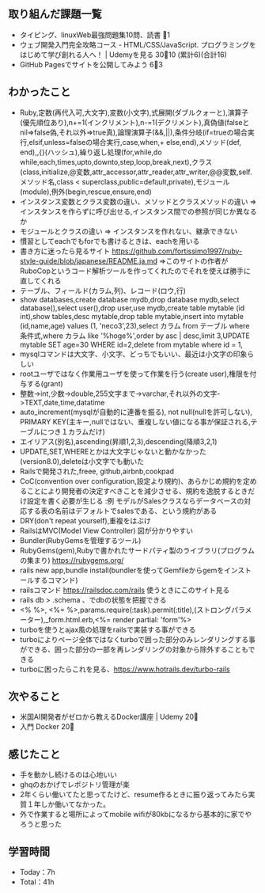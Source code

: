 ## 取り組んだ課題一覧

- タイピング、linuxWeb最強問題集10問、読書 :tomato:1
- ウェブ開発入門完全攻略コース - HTML/CSS/JavaScript. プログラミングをはじめて学び創れる人へ！ | Udemyを見る 30:tomato:10 (累計6)(合計16)
- GitHub Pagesでサイトを公開してみよう 6:tomato:3

## わかったこと

- Ruby,定数(再代入可,大文字),変数(小文字),式展開(ダブルクォーと),演算子(優先順位あり),n+=1(インクリメント),n-=1(デクリメント),真偽値(falseとnil=>false偽,それ以外=>true真),論理演算子(&&,||),条件分岐(if=trueの場合実行,elsif,unless=falseの場合実行,case,when,+ else,end),メソッド(def, end),[](配列),{}(ハッシュ),繰り返し処理(for,while,do while,each,times,upto,downto,step,loop,break,next),クラス(class,initialize,@変数,attr_accessor,attr_reader,attr_writer,@@変数,self.メソッド名,class < superclass,public=default,private),モジュール(module),例外(begin,rescue,ensure,end)
- インスタンス変数とクラス変数の違い、メソッドとクラスメソッドの違い => インスタンスを作らずに呼び出せる,インスタンス間での参照が同じか異なるか
- モジュールとクラスの違い => インスタンスを作れない、継承できない
- 慣習としてeachでもforでも書けるときは、eachを用いる
- 書き方に迷ったら見るサイト <https://github.com/fortissimo1997/ruby-style-guide/blob/japanese/README.ja.md> =>このサイトの作者がRuboCopというコード解析ツールを作ってくれたのでそれを使えば勝手に直してくれる
- テーブル、フィールド(カラム,列)、レコード(ロウ,行)
- show databases,create database mydb,drop database mydb,select database(),select user(),drop user,use mydb,create table mytable (id int),show tables,desc mytable,drop table mytable,insert into mytable (id,name,age) values (1, 'neco3',23),select カラム from テーブル where 条件式,where カラム like '%hoge%',order by asc | desc,limit 3,UPDATE mytable SET age=30 WHERE id=2,delete from mytable where id = 1,
- mysqlコマンドは大文字、小文字、どっちでもいい、最近は小文字の印象らしい
- rootユーザではなく作業用ユーザを使って作業を行う(create user),権限を付与する(grant)
- 整数->int,少数->double,255文字まで->varchar,それ以外の文字->TEXT,date,time,datatime
- auto_increment(mysqlが自動的に連番を振る), not null(nullを許可しない), PRIMARY KEY(主キー,nullではない、重複しない値になる事が保証される,テーブルにつき１カラムだけ)
- エイリアス(別名),ascending(昇順1,2,3),descending(降順3,2,1)
- UPDATE,SET,WHEREとかは大文字じゃないと動かなかった(version8.0),deleteは小文字でも動いた
- Railsで開発された,freee, github,airbnb,cookpad
- CoC(convention over configuration,設定より規約)、あらかじめ規約を定めることにより開発者の決定すべきことを減少させる、規約を逸脱するときだけ設定を書く必要が生じる :例 モデルがSalesクラスならデータベースの対応する表の名前はデフォルトでsalesである、という規約がある
- DRY(don't repeat yourself),重複をはぶけ
- RailsはMVC(Model View Controller) 図が分かりやすい
- Bundler(RubyGemsを管理するツール)
- RubyGems(gem),Rubyで書かれたサードパティ製のライブラリ(プログラムの集まり) https://rubygems.org/
- rails new app,bundle install(bundlerを使ってGemfileからgemをインストールするコマンド)
- railsコマンド <https://railsdoc.com/rails> 使うときにこのサイト見る
- rails db > .schema  、でdbの状態を把握できる
- <% %>, <%= %>,params.require(:task).permit(:title),(ストロングパラメーター),_form.html.erb,<%= render partial: 'form'%>
- turboを使うとajax風の処理をrailsで実装する事ができる
- turboによりページ全体ではなくturboで囲った部分のみレンダリングする事ができる、囲った部分の一部を再レンダリングの対象から除外することもできる
- turboに困ったらこれを見る、<https://www.hotrails.dev/turbo-rails>

## 次やること

- 米国AI開発者がゼロから教えるDocker講座 | Udemy 20:tomato:
- 入門 Docker 20:tomato:

## 感じたこと

- 手を動かし続けるのは心地いい
- ghqのおかげでレポジトリ管理が楽
- 2年くらい働いてたと思ってたけど、resume作るときに振り返ってみたら実質１年しか働いてなかった。
- 外で作業すると場所によってmobile wifiが80kbになるから基本的に家でやろうと思った

## 学習時間

- Today：7h
- Total：41h
